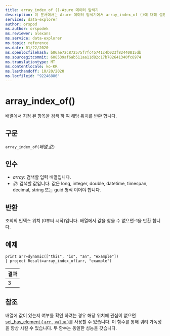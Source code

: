 ```yaml
---
title: array_index_of ()-Azure 데이터 탐색기
description: 이 문서에서는 Azure 데이터 탐색기에서 array_index_of ()에 대해 설명 합니다.
services: data-explorer
author: orspod
ms.author: orspodek
ms.reviewer: alexans
ms.service: data-explorer
ms.topic: reference
ms.date: 01/22/2020
ms.openlocfilehash: b06ae72c872575f7fc45741c4b023f82440815db
ms.sourcegitcommit: 608539af6ab511aa11d82c17b782641340fc8974
ms.translationtype: MT
ms.contentlocale: ko-KR
ms.lasthandoff: 10/20/2020
ms.locfileid: "92246886"
---
```

# <a name="array_index_of"></a>array_index_of()

배열에서 지정 된 항목을 검색 하 여 해당 위치를 반환 합니다.

## <a name="syntax"></a>구문

`array_index_of(`*배열*,*값*`)`

## <a name="arguments"></a>인수

* *array*: 검색할 입력 배열입니다.
* *값*: 검색할 값입니다. 값은 long, integer, double, datetime, timespan, decimal, string 또는 guid 형식 이어야 합니다.

## <a name="returns"></a>반환

조회의 인덱스 위치 (0부터 시작)입니다.
배열에서 값을 찾을 수 없으면-1을 반환 합니다.

## <a name="example"></a>예제

<!-- csl: https://help.kusto.windows.net:443/Samples -->
```kusto
print arr=dynamic(["this", "is", "an", "example"]) 
| project Result=array_index_of(arr, "example")
```

|결과|
|---|
|3|

## <a name="see-also"></a>참조

배열에 값이 있는지 여부를 확인 하려는 경우 해당 위치에 관심이 없으면 [set_has_element ( `arr` , `value` )](sethaselementfunction.md)를 사용할 수 있습니다. 이 함수를 통해 쿼리 가독성을 향상 시킬 수 있습니다. 두 함수는 동일한 성능을 갖습니다.
